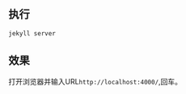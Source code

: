 执行
------------------------------------

``` bash
jekyll server
```

效果
------------------------------------
打开浏览器并输入URL`http://localhost:4000/`,回车。
